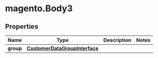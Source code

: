 # magento.Body3

## Properties
Name | Type | Description | Notes
------------ | ------------- | ------------- | -------------
**group** | [**CustomerDataGroupInterface**](CustomerDataGroupInterface.md) |  | 


